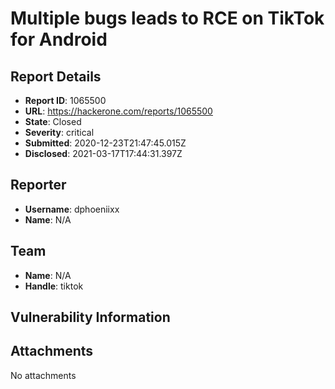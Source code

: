 # Multiple bugs leads to RCE on TikTok for Android

## Report Details
- **Report ID**: 1065500
- **URL**: https://hackerone.com/reports/1065500
- **State**: Closed
- **Severity**: critical
- **Submitted**: 2020-12-23T21:47:45.015Z
- **Disclosed**: 2021-03-17T17:44:31.397Z

## Reporter
- **Username**: dphoeniixx
- **Name**: N/A

## Team
- **Name**: N/A
- **Handle**: tiktok

## Vulnerability Information


## Attachments
No attachments
